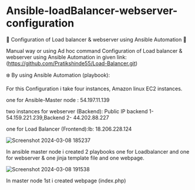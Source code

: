 # Ansible-loadBalancer-webserver-configuration

🌟 Configuration of Load balancer & webserver using Ansible Automation 🌟

Manual way or using Ad hoc command Configuration of Load balancer & webserver using Ansible Automation in given link:
(https://github.com/Pratikshinde55/Load-Balancer.git)

❄️ By using Ansible Automation (playbook):

For this Configuration i take four instances, Amazon linux EC2 instances.

one for  Ansible-Master node :   54.197.11.139

two instances for webserver (Backend): Public IP  backend 1- 54.159.221.239,Backend  2- 44.202.88.227

one for Load Balancer (Frontend):lb: 18.206.228.124

![Screenshot 2024-03-08 185237](https://github.com/Pratikshinde55/Ansible-loadBalancer-webserver-configuration/assets/145910708/3a8443c8-80f3-403d-bc7b-4d5b411f6f56)

In ansible master node i created 2 playbooks one for Loadbalancer and one for webserver & one jinja template file and one webpage.

![Screenshot 2024-03-08 191538](https://github.com/Pratikshinde55/Ansible-loadBalancer-webserver-configuration/assets/145910708/8762d476-644d-497e-b0e4-5b2c24c2b34f)

In  master node 1st i created webpage (index.php)




